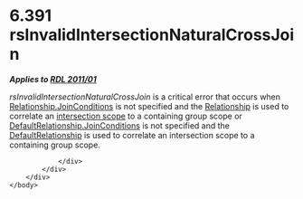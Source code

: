 <html dir="LTR" xmlns:mshelp="http://msdn.microsoft.com/mshelp" xmlns:ddue="http://ddue.schemas.microsoft.com/authoring/2003/5" xmlns:xlink="http://www.w3.org/1999/xlink" xmlns:tool="http://www.microsoft.com/tooltip">
    <head>
        <meta http-equiv="Content-Type" content="text/html; CHARSET=utf-8"></meta>
        <meta name="save" content="history"></meta>
        <title>6.391 rsInvalidIntersectionNaturalCrossJoin</title>
        <xml>
            <mshelp:toctitle title="6.391 rsInvalidIntersectionNaturalCrossJoin"></mshelp:toctitle>
            <mshelp:rltitle title="[MS-RDL]: rsInvalidIntersectionNaturalCrossJoin"></mshelp:rltitle>
            <mshelp:keyword index="A" term="a21c8184-1f14-4548-b23b-ec4f49ab1c02"></mshelp:keyword>
            <mshelp:attr name="DCSext.ContentType" value="open specification"></mshelp:attr>
            <mshelp:attr name="AssetID" value="a21c8184-1f14-4548-b23b-ec4f49ab1c02"></mshelp:attr>
            <mshelp:attr name="TopicType" value="kbRef"></mshelp:attr>
            <mshelp:attr name="DCSext.Title" value="[MS-RDL]: rsInvalidIntersectionNaturalCrossJoin" />
        </xml>
    </head>
    <body>
        <div id="header">
            <h1 class="heading">6.391 rsInvalidIntersectionNaturalCrossJoin</h1>
        </div>
        <div id="mainSection">
            <div id="mainBody">
                <div id="allHistory" class="saveHistory"></div>
                <div id="sectionSection0" class="section" name="collapseableSection">
                    

<p><b><i>Applies to </i></b><a href="bf2bab1a-b608-4bcc-b718-1cc1baa9579c.html"><b><i>RDL 2011/01</i></b></a></p>

<p><i>rsInvalidIntersectionNaturalCrossJoin</i> is a critical error
that occurs when <a href="cae4654e-2100-481d-9e66-3209f30eda82.html">Relationship.JoinConditions</a>
is not specified and the <a href="6d1c77e5-1573-4ad6-8d2a-c507411ad94b.html">Relationship</a>
is used to correlate an <a href="b2482b3f-74ab-4ca8-a9e5-c07955011743.html#gt_14d4b3f4-f20a-4c89-ac66-adf477c136c7">intersection
scope</a> to a containing group scope or <a href="76935d83-6fa0-45ee-aa70-5dfebaf624f8.html">DefaultRelationship.JoinConditions</a>
is not specified and the <a href="9fa528f6-2956-4f90-98c8-831aeb45aa26.html">DefaultRelationship</a>
is used to correlate an intersection scope to a containing group scope.</p>


                </div>
            </div>
        </div>
    </body>
</html>